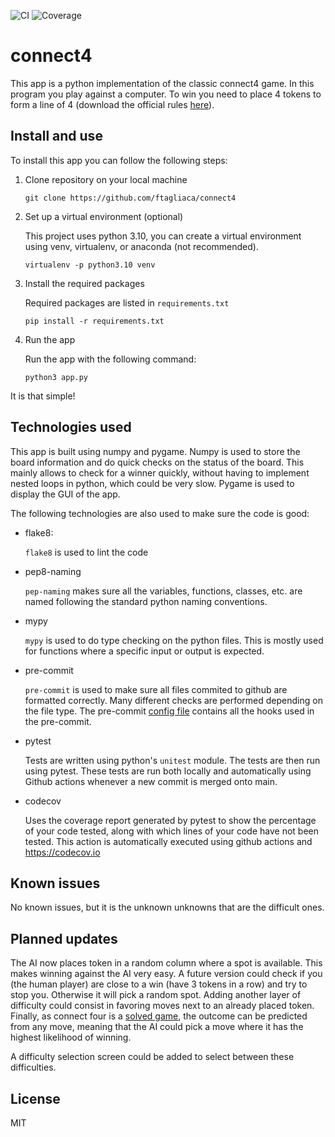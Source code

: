 ![CI](https://github.com/ftagliaca/connect4/actions/workflows/build.yml/badge.svg)
![Coverage](https://github.com/ftagliaca/connect4/actions/workflows/coverage.yml/badge.svg)
# connect4
This app is a python implementation of the classic connect4 game. In this program you play against a computer. To win you need to place 4 tokens to form a line of 4 (download the official rules [here](https://instructions.hasbro.com/api/download/A5640_en-us_Connect-4-Game.pdf)).

## Install and use

To install this app you can follow the following steps:

1. Clone repository on your local machine

    `git clone https://github.com/ftagliaca/connect4 `

2. Set up a virtual environment (optional)

   This project uses python 3.10, you can create a virtual environment using venv, virtualenv, or anaconda (not recommended).

   `virtualenv -p python3.10 venv`

3. Install the required packages

    Required packages are listed in `requirements.txt`

    `pip install -r requirements.txt`

4. Run the app

    Run the app with the following command:

    `python3 app.py`

It is that simple!

## Technologies used

This app is built using numpy and pygame. Numpy is used to store the board information and do quick checks on the status of the board. This mainly allows to check for a winner quickly, without having to implement nested loops in python, which could be very slow. Pygame is used to display the GUI of the app.

The following technologies are also used to make sure the code is good:
- flake8:

  `flake8` is used to lint the code

- pep8-naming

  `pep-naming` makes sure all the variables, functions, classes, etc. are named following the standard python naming conventions.

- mypy

  `mypy` is used to do type checking on the python files. This is mostly used for functions where a specific input or output is expected.

- pre-commit

  `pre-commit` is used to make sure all files commited to github are formatted correctly. Many different checks are performed depending on the file type. The pre-commit [config file](.pre-commit-config.yaml) contains all the hooks used in the pre-commit.

- pytest

  Tests are written using python's `unitest` module. The tests are then run using pytest. These tests are run both locally and automatically using Github actions whenever a new commit is merged onto main.

- codecov

  Uses the coverage report generated by pytest to show the percentage of your code tested, along with which lines of your code have not been tested. This action is automatically executed using github actions and https://codecov.io

## Known issues

No known issues, but it is the unknown unknowns that are the difficult ones.

## Planned updates

The AI now places token in a random column where a spot is available. This makes winning against the AI very easy. A future version could check if you (the human player) are close to a win (have 3 tokens in a row) and try to stop you. Otherwise it will pick a random spot. Adding another layer of difficulty could consist in favoring moves next to an already placed token. Finally, as connect four is a [solved game](https://en.wikipedia.org/wiki/Solved_game), the outcome can be predicted from any move, meaning that the AI could pick a move where it has the highest likelihood of winning.

 A difficulty selection screen could be added to select between these difficulties.

## License

MIT
